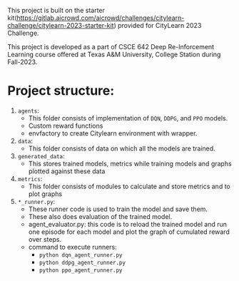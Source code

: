This project is built on the starter kit(https://gitlab.aicrowd.com/aicrowd/challenges/citylearn-challenge/citylearn-2023-starter-kit) provided for CityLearn 2023 Challenge.

This project is developed as a part of CSCE 642 Deep Re-Inforcement Learning course offered at Texas A&M University, College Station during Fall-2023.

# Project structure:
1. `agents`:
    * This folder consists of implementation of `DQN`, `DDPG`, and `PPO` models.
    * Custom reward functions
    * envfactory to create Citylearn environment with wrapper.
2. `data`:
   * This folder consists of data on which all the models are trained.
3. `generated_data`:
   * This stores trained models, metrics while training models and graphs plotted against these data
4. `metrics`:
   * This folder consists of modules to calculate and store metrics and to plot graphs
5. `*_runner.py`: 
   * These runner code is used to train the model and save them. 
   * These also does evaluation of the trained model.
   * agent_evaluator.py: this code is to reload the trained model and run one episode for each model and plot the graph of cumulated reward over steps.
   * command to execute runners:
     * `python dqn_agent_runner.py`
     * `python ddpg_agent_runner.py`
     * `python ppo_agent_runner.py`

